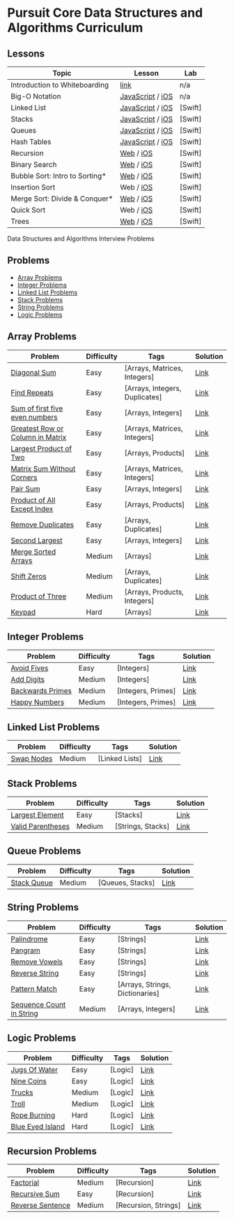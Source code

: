 # Pursuit Core Data Structures and Algorithms Curriculum

## Lessons

| Topic | Lesson | Lab  |
| --- | --- | --- |
| Introduction to Whiteboarding | [link](./lessons/intro_to_whiteboarding) | n/a |
| Big-O Notation | [JavaScript](./lessons/big_o_notation/web) / [iOS](./lessons/big_o_notation/ios) | n/a |
| Linked List | [JavaScript](./lessons/linked_lists/web) / [iOS](./lessons/linked_lists/ios) | [Swift] |
| Stacks | [JavaScript](./lessons/Stacks/web) / [iOS](./lessons/Stacks/ios) | [Swift] | 
| Queues | [JavaScript](./lessons/Queues/web) / [iOS](./lessons/Queues/ios) | [Swift] |
| Hash Tables | [JavaScript](./lessons/hash_tables/web) / [iOS](./lessons/hash_tables/ios) | [Swift] |
| Recursion | [Web](./lessons/Recursion/web) / [iOS](./lessons/Recursion/ios) | [Swift] |
| Binary Search | [Web](./lessons/binary_search/web) / [iOS](./lessons/binary_search/ios) | [Swift] |
| Bubble Sort: Intro to Sorting* | [Web](./lessons/bubble_sort/web) / [iOS](./lessons/bubble_sort/ios) | [Swift] |
| Insertion Sort | Web / [iOS](./lessons/insertion_sort/ios) | [Swift] |
| Merge Sort: Divide & Conquer*  | [Web](./lessons/merge_sort/web) / [iOS](./lessons/merge_sort/ios/README.md) | [Swift] |
| Quick Sort | Web / [iOS](./lessons/quicksort/ios) | [Swift] |
| Trees | [Web](./lessons/Trees/web) / [iOS](./lessons/Trees/ios/) | [Swift] |

Data Structures and Algorithms Interview Problems

## Problems

- [Array Problems](#array-problems)
- [Integer Problems](#integer-problems)
- [Linked List Problems](#linked-list-problems)
- [Stack Problems](#stack-problems)
- [String Problems](#string-problems)
- [Logic Problems](#logic-problems)

## Array Problems

| Problem                                                                                                            | Difficulty | Tags                           | Solution                                                                                            |
| ------------------------------------------------------------------------------------------------------------------ | ---------- | ------------------------------ | --------------------------------------------------------------------------------------------------- |
| [Diagonal Sum](./problems/ArrayProblems/DiagonalSum.md)                             | Easy       | [Arrays, Matrices, Integers]   | [Link](./solutions/ArraySolutions/DiagonalSumSolution.md)             |
| [Find Repeats](./problems/ArrayProblems/FindRepeats.md)                             | Easy       | [Arrays, Integers, Duplicates] | [Link](./solutions/ArraySolutions/FindRepeatsSolution.md)             |
| [Sum of first five even numbers](./problems/ArrayProblems/FirstFiveSum.md)          | Easy       | [Arrays, Integers]             | [Link](./solutions/ArraySolutions/FirstFiveSumSolution.md)            |
| [Greatest Row or Column in Matrix](./problems/ArrayProblems/GreatestRowOrColumn.md) | Easy       | [Arrays, Matrices, Integers]   | [Link](./solutions/ArraySolutions/GreatestRoworColumnSolution.md)     |
| [Largest Product of Two](./problems/ArrayProblems/LargestProductOfTwo.md)           | Easy       | [Arrays, Products]             | [Link](./solutions/ArraySolutions/LargestProductofTwoSolution.md)     |
| [Matrix Sum Without Corners](./problems/ArrayProblems/MatrixSum.md)                 | Easy       | [Arrays, Matrices, Integers]   | [Link](./solutions/ArraySolutions/MatrixSumSolution.md)               |
| [Pair Sum](./problems/ArrayProblems/PairSum.md)                                     | Easy       | [Arrays, Integers]             | [Link](./solutions/ArraySolutions/PairSumSolution.md)                 |
| [Product of All Except Index](./problems/ArrayProblems/ProductOfAllExeptIndex.md)   | Easy       | [Arrays, Products]             | [Link](./solutions/ArraySolutions/ProductOfAllExceptIndexSolution.md) |
| [Remove Duplicates](./problems/ArrayProblems/RemoveDuplicates.md)                   | Easy       | [Arrays, Duplicates]           | [Link](./solutions/ArraySolutions/RemoveDuplicatesSolution.md)        |
| [Second Largest](./problems/ArrayProblems/SecondLargest.md)                         | Easy       | [Arrays, Integers]             | [Link](./solutions/ArraySolutions/SecondLargestSolution.md)           |
| [Merge Sorted Arrays](./problems/ArrayProblems/MergeSortedLists.md)                 | Medium     | [Arrays]                       | [Link](./solutions/ArraySolutions/MergeSortedArraysSolution.md)       |
| [Shift Zeros](./problems/ArrayProblems/ShiftZeros.md)                               | Medium     | [Arrays, Duplicates]           | [Link](./solutions/ArraySolutions/ShiftZerosSolution.md)              |
| [Product of Three](./problems/ArrayProblems/ProductOfThree.md)                      | Medium     | [Arrays, Products, Integers]   | [Link](./solutions/ArraySolutions/ProductofThreeSolution.md)          |
| [Keypad](./problems/ArrayProblems/Keypad.md)                                        | Hard       | [Arrays]                       | [Link](./solutions/ArraySolutions/Keypad.md)                          |

## Integer Problems

| Problem                                                                                          | Difficulty | Tags               | Solution                                                                                      |
| ------------------------------------------------------------------------------------------------ | ---------- | ------------------ | --------------------------------------------------------------------------------------------- |
| [Avoid Fives](https://github.com/C4Q/AC-DSA/blob/master/IntegerProblems/AvoidFives.md)           | Easy       | [Integers]         | [Link](https://github.com/C4Q/AC-DSA/blob/master/IntegerSolutions/AvoidFivesSolution.md)      |
| [Add Digits](https://github.com/C4Q/AC-DSA/blob/master/IntegerProblems/AddDigits.md)             | Medium     | [Integers]         | [Link](https://github.com/C4Q/AC-DSA/blob/master/IntegerSolutions/AddDigitsSolutions.md)      |
| [Backwards Primes](https://github.com/C4Q/AC-DSA/blob/master/IntegerProblems/BackwardsPrimes.md) | Medium     | [Integers, Primes] | [Link](https://github.com/C4Q/AC-DSA/blob/master/IntegerSolutions/BackwardsPrimesSolution.md) |
| [Happy Numbers](https://github.com/C4Q/AC-DSA/blob/master/IntegerProblems/HappyNumbers.md)       | Medium     | [Integers, Primes] | [Link](https://github.com/C4Q/AC-DSA/blob/master/IntegerSolutions/HappyNumbersSolution.md)    |

## Linked List Problems

| Problem                                                                                 | Difficulty | Tags           | Solution                                                                                   |
| --------------------------------------------------------------------------------------- | ---------- | -------------- | ------------------------------------------------------------------------------------------ |
| [Swap Nodes](https://github.com/C4Q/AC-DSA/blob/master/LinkedListProblems/SwapNodes.md) | Medium     | [Linked Lists] | [Link](https://github.com/C4Q/AC-DSA/blob/master/LinkedListSolutions/SwapNodesSolution.md) |

## Stack Problems

| Problem                                                                                             | Difficulty | Tags              | Solution                                                                                         |
| --------------------------------------------------------------------------------------------------- | ---------- | ----------------- | ------------------------------------------------------------------------------------------------ |
| [Largest Element](https://github.com/C4Q/AC-DSA/blob/master/StackProblems/LargestElementInStack.md) | Easy       | [Stacks]          | [Link](https://github.com/C4Q/AC-DSA/blob/master/StackSolutions/Largest%20Element%20Solution.md) |
| [Valid Parentheses](https://github.com/C4Q/AC-DSA/blob/master/StackProblems/ValidParentheses.md)    | Medium     | [Strings, Stacks] | [Link](https://github.com/C4Q/AC-DSA/blob/master/StackSolutions/BalancedParensSolution.md)       |

## Queue Problems

| Problem                                                                              | Difficulty | Tags             | Solution                                                                       |
| ------------------------------------------------------------------------------------ | ---------- | ---------------- | ------------------------------------------------------------------------------ |
| [Stack Queue](https://github.com/C4Q/AC-DSA/blob/master/QueueProblems/StackQueue.md) | Medium     | [Queues, Stacks] | [Link](https://github.com/C4Q/AC-DSA/blob/master/QueueSolutions/StackQueue.md) |

## String Problems

| Problem                                                                                                       | Difficulty | Tags                            | Solution                                                                                           |
| ------------------------------------------------------------------------------------------------------------- | ---------- | ------------------------------- | -------------------------------------------------------------------------------------------------- |
| [Palindrome](https://github.com/C4Q/AC-DSA/blob/master/StringProblems/Palindrome.md)                          | Easy       | [Strings]                       | [Link](https://github.com/C4Q/AC-DSA/blob/master/StringSolutions/PalindromeSolution.md)            |
| [Pangram](https://github.com/C4Q/AC-DSA/blob/master/StringProblems/Pangram.md)                                | Easy       | [Strings]                       | [Link](https://github.com/C4Q/AC-DSA/blob/master/StringSolutions/PangramSolution.md)               |
| [Remove Vowels](https://github.com/C4Q/AC-DSA/blob/master/StringProblems/RemoveVowels.md)                     | Easy       | [Strings]                       | [Link](https://github.com/C4Q/AC-DSA/blob/master/StringSolutions/RemoveVowelsSolution.md)          |
| [Reverse String](https://github.com/C4Q/AC-DSA/blob/master/StringProblems/ReverseString.md)                   | Easy       | [Strings]                       | [Link](https://github.com/C4Q/AC-DSA/blob/master/StringSolutions/ReverseStringSolution.md)         |
| [Pattern Match](https://github.com/C4Q/AC-DSA/blob/master/StringProblems/PatternMatch.md)                     | Easy       | [Arrays, Strings, Dictionaries] | [Link](https://github.com/C4Q/AC-DSA/blob/master/StringSolutions/PatternMatchSolution.md)          |
| [Sequence Count in String](https://github.com/C4Q/AC-DSA/blob/master/StringProblems/SequenceCountInString.md) | Medium     | [Arrays, Integers]              | [Link](https://github.com/C4Q/AC-DSA/blob/master/StringSolutions/SequenceCountInStringSolution.md) |

## Logic Problems

| Problem                                                                                       | Difficulty | Tags    | Solution                                                                                   |
| --------------------------------------------------------------------------------------------- | ---------- | ------- | ------------------------------------------------------------------------------------------ |
| [Jugs Of Water](https://github.com/C4Q/AC-DSA/blob/master/LogicProblems/jugsOfWater.md)       | Easy       | [Logic] | [Link](https://github.com/C4Q/AC-DSA/blob/master/LogicSolutions/jugsOfWaterSolution.md)    |
| [Nine Coins](https://github.com/C4Q/AC-DSA/blob/master/LogicProblems/nineCoins.md)            | Easy       | [Logic] | [Link](https://github.com/C4Q/AC-DSA/blob/master/LogicSolutions/nineCoinsSolution.md)      |
| [Trucks](https://github.com/C4Q/AC-DSA/blob/master/LogicProblems/trucks.md)                   | Medium     | [Logic] | [Link](https://github.com/C4Q/AC-DSA/blob/master/LogicSolutions/trucksSolution.md)         |
| [Troll](https://github.com/C4Q/AC-DSA/blob/master/LogicProblems/troll.md)                     | Medium     | [Logic] | [Link](https://github.com/C4Q/AC-DSA/blob/master/LogicSolutions/trollSolution.md)          |
| [Rope Burning](https://github.com/C4Q/AC-DSA/blob/master/LogicProblems/ropeBurning.md)        | Hard       | [Logic] | [Link](https://github.com/C4Q/AC-DSA/blob/master/LogicSolutions/ropeBurningSolution.md)    |
| [Blue Eyed Island](https://github.com/C4Q/AC-DSA/blob/master/LogicProblems/blueEyedIsland.md) | Hard       | [Logic] | [Link](https://github.com/C4Q/AC-DSA/blob/master/LogicSolutions/blueEyedIslandSolution.md) |

## Recursion Problems

| Problem                                                                                            | Difficulty | Tags                 | Solution                                                                                |
| -------------------------------------------------------------------------------------------------- | ---------- | -------------------- | --------------------------------------------------------------------------------------- |
| [Factorial](https://github.com/C4Q/AC-DSA/blob/master/RecursionProblems/Factorial.md)              | Medium     | [Recursion]          | [Link](https://github.com/C4Q/AC-DSA/blob/master/RecursionSolutions/Factorial.md)       |
| [Recursive Sum](https://github.com/C4Q/AC-DSA/blob/master/RecursionProblems/RecursiveSum.md)       | Easy       | [Recursion]          | [Link](https://github.com/C4Q/AC-DSA/blob/master/RecursionSolutions/RecursiveSum.md)    |
| [Reverse Sentence](https://github.com/C4Q/AC-DSA/blob/master/RecursionProblems/ReverseSentence.md) | Medium     | [Recursion, Strings] | [Link](https://github.com/C4Q/AC-DSA/blob/master/RecursionSolutions/ReverseSentence.md) |
